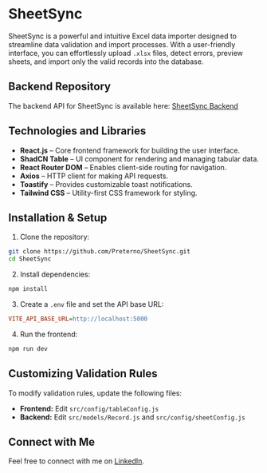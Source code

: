 # SheetSync

SheetSync is a powerful and intuitive Excel data importer designed to streamline data validation and import processes. With a user-friendly interface, you can effortlessly upload `.xlsx` files, detect errors, preview sheets, and import only the valid records into the database.

## Backend Repository

The backend API for SheetSync is available here: [SheetSync Backend](https://github.com/Preterno/SheetSync-Backend)

## Technologies and Libraries

- **React.js** – Core frontend framework for building the user interface.
- **ShadCN Table** – UI component for rendering and managing tabular data.  
- **React Router DOM** – Enables client-side routing for navigation.
- **Axios** – HTTP client for making API requests. 
- **Toastify** – Provides customizable toast notifications.  
- **Tailwind CSS** – Utility-first CSS framework for styling.

## Installation & Setup

1. Clone the repository:

```bash
git clone https://github.com/Preterno/SheetSync.git
cd SheetSync
```

2. Install dependencies:

```bash
npm install
```

3. Create a `.env` file and set the API base URL:

```ini
VITE_API_BASE_URL=http://localhost:5000
```

4. Run the frontend:

```bash
npm run dev
```

## Customizing Validation Rules

To modify validation rules, update the following files:

- **Frontend:** Edit `src/config/tableConfig.js`
- **Backend:** Edit `src/models/Record.js` and `src/config/sheetConfig.js`

## Connect with Me

Feel free to connect with me on [LinkedIn](https://www.linkedin.com/in/aslam8483).
